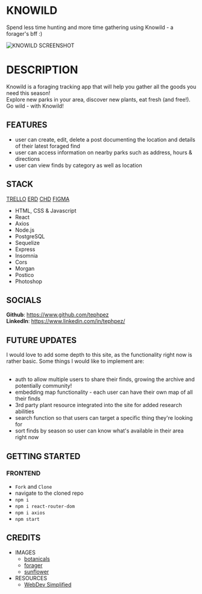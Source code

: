 # KNOWILD
Spend less time hunting and more time gathering using Knowild - a forager's bff :) <br>

![KNOWILD SCREENSHOT](https://i.imgur.com/0EHzsph.png)

# DESCRIPTION
Knowild is a foraging tracking app that will help you gather all the goods you need this season!<br>
Explore new parks in your area, discover new plants, eat fresh (and free!). <br>
Go wild - with Knowild!

## FEATURES

- user can create, edit, delete a post documenting the location and details of their latest foraged find
- user can access information on nearby parks such as address, hours & directions
- user can view finds by category as well as location

## STACK

[TRELLO](https://trello.com/b/P6SYRBbQ/p4-knowild)
[ERD](https://app.diagrams.net/#G1ITEm9EJvxigWDrNedrMbwiW9i7pwwUek)
[CHD](https://app.diagrams.net/#G11VOumShRRVLE93Eslvp4reXLYtKqQlW9)
[FIGMA](https://www.figma.com/file/ubvLUVqiIkCCNdGNj2abMq/P4?node-id=0-1&t=ECHbmmBz8wlrYq1r-0)

- HTML, CSS & Javascript
- React
- Axios
- Node.js
- PostgreSQL
- Sequelize
- Express
- Insomnia
- Cors
- Morgan
- Postico
- Photoshop

## SOCIALS
**Github**: https://www.github.com/tephpez<br>
**LinkedIn**: https://www.linkedin.com/in/tephpez/

## FUTURE UPDATES
I would love to add some depth to this site, as the functionality right now is rather basic.
Some things I would like to implement are:<br><br>
- auth to allow multiple users to share their finds, growing the archive and potentially community!<br>
- embedding map functionality - each user can have their own map of all their finds<br>
- 3rd party plant resource integrated into the site for added research abilities<br>
- search function so that users can target a specific thing they're looking for <br>
- sort finds by season so user can know what's available in their area right now<br>
## GETTING STARTED
###  FRONTEND
- `Fork` and `Clone`
-  navigate to the cloned repo
- `npm i`
- `npm i react-router-dom`
- `npm i axios`
- `npm start`
## CREDITS
- IMAGES
    - [botanicals](https://www.ostaravermouth.com/)
    - [forager](https://www.etsy.com/listing/818318922/mushroom-forager-art-foraging-poster)
    - [sunflower](https://www.istockphoto.com/vector/sketch-floral-decorative-set-sunflower-drawings-black-and-white-with-line-art-gm1258043981-368884157)<br>
- RESOURCES
    - [WebDev Simplified](https://courses.webdevsimplified.com/)
